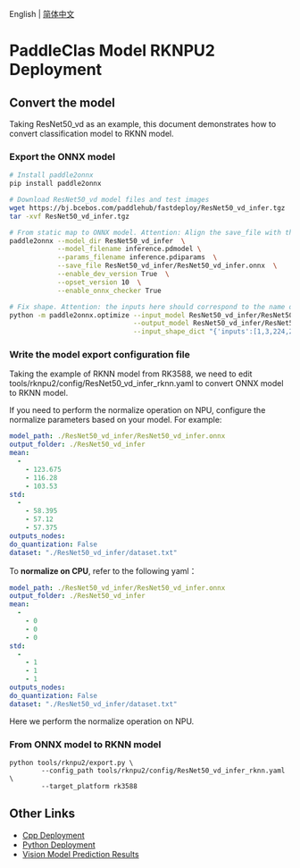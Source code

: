 English | [简体中文](README.md)
# PaddleClas Model RKNPU2 Deployment

## Convert the model
Taking ResNet50_vd as an example, this document demonstrates how to convert classification model to RKNN model.

### Export the ONNX model
```bash
# Install paddle2onnx
pip install paddle2onnx

# Download ResNet50_vd model files and test images
wget https://bj.bcebos.com/paddlehub/fastdeploy/ResNet50_vd_infer.tgz
tar -xvf ResNet50_vd_infer.tgz

# From static map to ONNX model. Attention: Align the save_file with the zip file name
paddle2onnx --model_dir ResNet50_vd_infer  \
            --model_filename inference.pdmodel \
            --params_filename inference.pdiparams  \
            --save_file ResNet50_vd_infer/ResNet50_vd_infer.onnx  \
            --enable_dev_version True  \
            --opset_version 10  \
            --enable_onnx_checker True

# Fix shape. Attention: the inputs here should correspond to the name of the inputs shown in netron.app, which may be image or x
python -m paddle2onnx.optimize --input_model ResNet50_vd_infer/ResNet50_vd_infer.onnx \
                               --output_model ResNet50_vd_infer/ResNet50_vd_infer.onnx \
                               --input_shape_dict "{'inputs':[1,3,224,224]}"
```  

### Write the model export configuration file
Taking the example of RKNN model from RK3588, we need to edit tools/rknpu2/config/ResNet50_vd_infer_rknn.yaml to convert ONNX model to RKNN model.

If you need to perform the normalize operation on NPU, configure the normalize parameters based on your model. For example:
```yaml
model_path: ./ResNet50_vd_infer/ResNet50_vd_infer.onnx
output_folder: ./ResNet50_vd_infer
mean:
  -
    - 123.675
    - 116.28
    - 103.53
std:
  -
    - 58.395
    - 57.12
    - 57.375
outputs_nodes:
do_quantization: False
dataset: "./ResNet50_vd_infer/dataset.txt"
```

To **normalize on CPU**, refer to the following yaml：
```yaml
model_path: ./ResNet50_vd_infer/ResNet50_vd_infer.onnx
output_folder: ./ResNet50_vd_infer
mean:
  -
    - 0
    - 0
    - 0
std:
  -
    - 1
    - 1
    - 1
outputs_nodes:
do_quantization: False
dataset: "./ResNet50_vd_infer/dataset.txt"
```
Here we perform the normalize operation on NPU.


### From ONNX model to RKNN model
```shell
python tools/rknpu2/export.py \
        --config_path tools/rknpu2/config/ResNet50_vd_infer_rknn.yaml \
        --target_platform rk3588
```

## Other Links
- [Cpp Deployment](./cpp)
- [Python Deployment](./python)
- [Vision Model Prediction Results](../../../../../docs/api/vision_results/)
